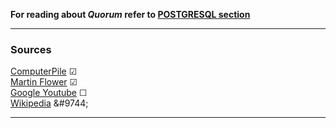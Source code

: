 [//]: # (__PAXOS__)
[//]: # (__DISTRIBUTES_SYSTEMS__)
[//]: # (__DISTRIBUTESSYSTEMS__)
[//]: # (__REPLICATION__)
**For reading about _Quorum_ refer to [POSTGRESQL section](../POSTGRES/quorum.md)**
<br/>

___
### Sources
[ComputerPile](https://youtu.be/s8JqcZtvnsM) &#9745;
<br />
[Martin Flower](https://martinfowler.com/articles/patterns-of-distributed-systems/generation.html) &#9745;
<br />
[Google Youtube](https://www.youtube.com/watch?v=d7nAGI_NZPk) &#9744;
<br />
[Wikipedia](https://en.wikipedia.org/wiki/Paxos_(computer_science)) &#9744;


___